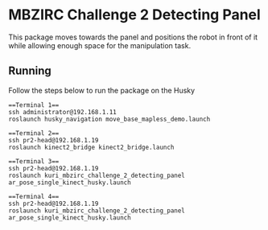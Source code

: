 # MBZIRC Challenge 2 Detecting Panel

This package moves towards the panel and positions the robot in front of it while allowing enough space for the manipulation task.

## Running

Follow the steps below to run the package on the Husky

```
==Terminal 1==
ssh administrator@192.168.1.11
roslaunch husky_navigation move_base_mapless_demo.launch

==Terminal 2==
ssh pr2-head@192.168.1.19
roslaunch kinect2_bridge kinect2_bridge.launch

==Terminal 3==
ssh pr2-head@192.168.1.19
roslaunch kuri_mbzirc_challenge_2_detecting_panel ar_pose_single_kinect_husky.launch

==Terminal 4==
ssh pr2-head@192.168.1.19
roslaunch kuri_mbzirc_challenge_2_detecting_panel ar_pose_single_kinect_husky.launch
```
